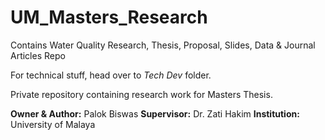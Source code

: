 # UM_Masters_Research
Contains Water Quality Research, Thesis, Proposal, Slides, Data &amp; Journal Articles Repo

For technical stuff, head over to *Tech Dev* folder.

Private repository containing research work for Masters Thesis.

**Owner & Author:** 	Palok Biswas
**Supervisor:** 			  Dr. Zati Hakim
**Institution:** 			  University of Malaya